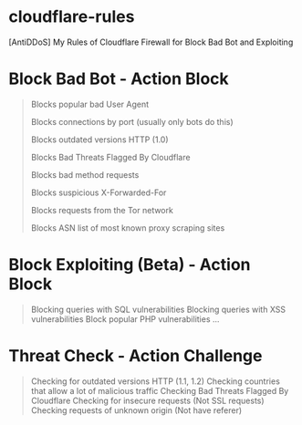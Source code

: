 # cloudflare-rules
[AntiDDoS] My Rules of Cloudflare Firewall for Block Bad Bot and Exploiting

# Block Bad Bot - Action Block
> Blocks popular bad User Agent
> 
> Blocks connections by port (usually only bots do this)
> 
> Blocks outdated versions HTTP (1.0)
> 
> Blocks Bad Threats Flagged By Cloudflare
> 
> Blocks bad method requests
> 
> Blocks suspicious X-Forwarded-For
> 
> Blocks requests from the Tor network
> 
> Blocks ASN list of most known proxy scraping sites

# Block Exploiting (Beta) - Action Block
> Blocking queries with SQL vulnerabilities
> Blocking queries with XSS vulnerabilities
> Block popular PHP vulnerabilities
...

# Threat Check - Action Challenge
> Checking for outdated versions HTTP (1.1, 1.2)
> Checking countries that allow a lot of malicious traffic
> Checking Bad Threats Flagged By Cloudflare
> Checking for insecure requests (Not SSL requests)
> Checking requests of unknown origin (Not have referer)
